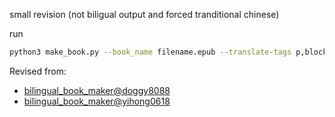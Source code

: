 small revision (not biligual output and forced tranditional chinese)

run
```bash
python3 make_book.py --book_name filename.epub --translate-tags p,blockquote --language zh-hant --openai_key xxxxxxxxxx
```
Revised from:
* [bilingual_book_maker@doggy8088](https://github.com/doggy8088/bilingual_book_maker)
* [bilingual_book_maker@yihong0618](https://github.com/yihong0618/bilingual_book_maker)
